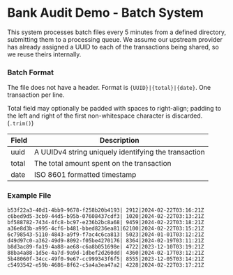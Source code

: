# Bank Audit Demo - Batch System
This system processes batch files every 5 minutes from a defined directory, submitting them to a processing queue.
We assume our upstream provider has already assigned a UUID to each of the transactions being shared, so we reuse 
theirs internally.

### Batch Format
The file does not have a header. Format is `{UUID}|{total}|{date}`. One transaction per line.

Total field may optionally be padded with spaces to right-align; padding to the left and right of the first non-whitespace character is discarded. (`.trim()`)

| Field | Description                                          |
|-------|------------------------------------------------------|
| uuid  | A UUIDv4 string uniquely identifying the transaction |
| total | The total amount spent on the transaction            |
| date  | ISO 8601 formatted timestamp                         |

### Example File

```
b53f22a3-40d1-4bb9-9678-f258b20b4193| 2912|2024-02-22T03:16:21Z
c6bed9d5-3cb9-44d5-b95b-07608437cdf3| 1020|2024-02-22T03:13:21Z
bf588782-7434-4fc8-bc97-e236b2bc8a68| 9459|2024-02-22T03:18:21Z
a36e8d3b-a995-4cf6-b481-bbed8236ea81|62100|2024-02-22T03:15:21Z
6c798543-5110-4843-a9f9-f7ac4c6ca813| 5023|2024-01-01T03:12:21Z
d49d97c0-a362-49d9-8092-f05be4270176| 8364|2024-02-19T03:11:21Z
b8d3ac89-fa19-4a88-ae68-c6a8b051698e| 4722|2023-12-10T03:19:21Z
88ba4a88-1d5e-4a7d-9a9d-1dbef2d260dd| 4360|2024-02-17T03:12:21Z
5b48060f-34cc-49f0-9e67-cc999343f6f5| 8555|2023-12-05T03:14:21Z
c5493542-e59b-4686-8f62-c5a4a3ea47a2| 4228|2024-02-22T03:17:21Z
```
